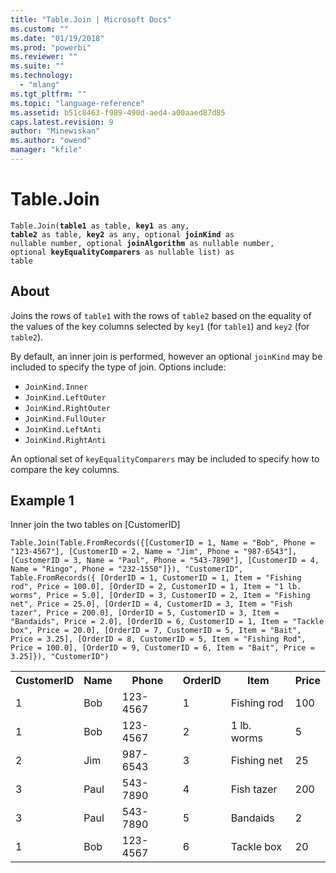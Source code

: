 ```yaml
---
title: "Table.Join | Microsoft Docs"
ms.custom: ""
ms.date: "01/19/2018"
ms.prod: "powerbi"
ms.reviewer: ""
ms.suite: ""
ms.technology: 
  - "mlang"
ms.tgt_pltfrm: ""
ms.topic: "language-reference"
ms.assetid: b51c8463-f989-490d-aed4-a00aaed87d85
caps.latest.revision: 9
author: "Minewiskan"
ms.author: "owend"
manager: "kfile"
---
```

# Table.Join
<code>Table.Join(<b>table1</b> as table, <b>key1</b> as any, <b>table2</b> as table, <b>key2</b> as any, optional <b>joinKind</b> as nullable number, optional <b>joinAlgorithm</b> as nullable number, optional <b>keyEqualityComparers</b> as nullable list) as table</code>

## About
Joins the rows of <code>table1</code> with the rows of <code>table2</code> based on the equality of the values of the key columns selected by <code>key1</code> (for <code>table1</code>) and <code>key2</code> (for <code>table2</code>).

By default, an inner join is performed, however an optional <code>joinKind</code> may be included to specify the type of join. Options include: <ul> <li><code>JoinKind.Inner</code></li> <li><code>JoinKind.LeftOuter</code></li> <li><code>JoinKind.RightOuter</code></li> <li><code>JoinKind.FullOuter</code></li> <li><code>JoinKind.LeftAnti</code></li> <li><code>JoinKind.RightAnti</code></li> </ul> </p> <p>An optional set of <code>keyEqualityComparers</code> may be included to specify how to compare the key columns.

## Example 1
Inner join the two tables on [CustomerID]



```
Table.Join(Table.FromRecords({[CustomerID = 1, Name = "Bob", Phone = "123-4567"], [CustomerID = 2, Name = "Jim", Phone = "987-6543"], [CustomerID = 3, Name = "Paul", Phone = "543-7890"], [CustomerID = 4, Name = "Ringo", Phone = "232-1550"]}), "CustomerID", Table.FromRecords({ [OrderID = 1, CustomerID = 1, Item = "Fishing rod", Price = 100.0], [OrderID = 2, CustomerID = 1, Item = "1 lb. worms", Price = 5.0], [OrderID = 3, CustomerID = 2, Item = "Fishing net", Price = 25.0], [OrderID = 4, CustomerID = 3, Item = "Fish tazer", Price = 200.0], [OrderID = 5, CustomerID = 3, Item = "Bandaids", Price = 2.0], [OrderID = 6, CustomerID = 1, Item = "Tackle box", Price = 20.0], [OrderID = 7, CustomerID = 5, Item = "Bait", Price = 3.25], [OrderID = 8, CustomerID = 5, Item = "Fishing Rod", Price = 100.0], [OrderID = 9, CustomerID = 6, Item = "Bait", Price = 3.25]}), "CustomerID")
```

<code></code>

<table> <tr> <th>CustomerID</th> <th>Name</th> <th>Phone</th> <th>OrderID</th> <th>Item</th> <th>Price</th> </tr> <tr> <td>1</td> <td>Bob</td> <td>123-4567</td> <td>1</td> <td>Fishing rod</td> <td>100</td> </tr> <tr> <td>1</td> <td>Bob</td> <td>123-4567</td> <td>2</td> <td>1 lb. worms</td> <td>5</td> </tr> <tr> <td>2</td> <td>Jim</td> <td>987-6543</td> <td>3</td> <td>Fishing net</td> <td>25</td> </tr> <tr> <td>3</td> <td>Paul</td> <td>543-7890</td> <td>4</td> <td>Fish tazer</td> <td>200</td> </tr> <tr> <td>3</td> <td>Paul</td> <td>543-7890</td> <td>5</td> <td>Bandaids</td> <td>2</td> </tr> <tr> <td>1</td> <td>Bob</td> <td>123-4567</td> <td>6</td> <td>Tackle box</td> <td>20</td> </tr> </table>

  
